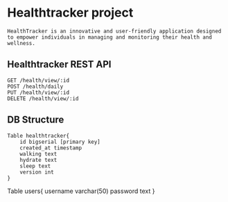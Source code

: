 # Healthtracker project
```
HealthTracker is an innovative and user-friendly application designed to empower individuals in managing and monitoring their health and wellness. 
```
## Healthtracker REST API
```
GET /health/view/:id
POST /health/daily
PUT /health/view/:id
DELETE /health/view/:id
```
## DB Structure
```
Table healthtracker{
    id bigserial [primary key]
    created_at timestamp
    walking text
    hydrate text
    sleep text
    version int
}
```
Table users{
  username varchar(50)
  password text
}
```
